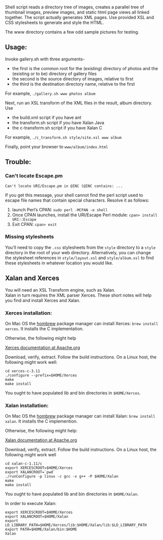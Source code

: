 Shell script reads a directory tree of images, creates a parallel tree of
thumbnail images, preview images, and static html page views all linked
together.  The script actually generates XML pages.  Use provided XSL and CSS
stylesheets to generate and style the HTML.

The www directory contains a few odd sample pictures for testing.

## Usage:

Invoke gallery.sh with three arguments-
- the first is the common root for the (existing) directory of photos and
  the (existing or to be) directory of gallery files
- the second is the source directory of images, relative to first
- the third is the destination directory name, relative to the first

For example, `./gallery.sh www photos album`

Next, run an XSL transform of the XML files in the result, album
directory.  Use
- the build.xml script if you have ant
- the transform.sh script if you have Xalan Java
- the c-transform.sh script if you have Xalan C

For example, `./c_transform.sh style/site.xsl www album`

Finally, point your browser to `www/album/index.html`

## Trouble:

### Can't locate Escape.pm

```
Can't locate URI/Escape.pm in @INC (@INC contains: ...
```

If you get this message, your shell cannot find the perl script used to escape
file names that contain special characters.  Resolve it as follows:

1. launch Perl’s CPAN:
   `sudo perl -MCPAN -e shell`
2. Once CPAN launches, install the URI/Escape Perl module:
   `cpan> install URI::Escape`
3. Exit CPAN:
   `cpan> exit`

### Missing stylesheets

You'll need to copy the `.css` stylesheets from the `style` directory
to a `style` directory in the root of your web directory.
Alternatively, you can change the stylesheet references in
`style/layout.xsl` and `style/album.xsl` to find these stylesheets
in whatever location you would like.

## Xalan and Xerces
You will need an XSL Transform engine, such as Xalan.  
Xalan in turn requires the XML parser Xerces.
These short notes will help you find and install Xerces and Xalan.  

### Xerces installation:

On Mac OS the [hombrew](https://brew.sh/) package manager can
install Xerces: `brew install xerces`. It installs the C implementation.

Otherwise, the following might help

[Xerces documentation at Apache.org](http://xerces.apache.org/xerces-c/)

Download, verify, extract.
Follow the build instructions.
On a Linux host, the following might work well:

```
cd xerces-c-3.11
./configure --prefix=$HOME/Xerces
make
make install
```

You ought to have populated lib and bin directories in `$HOME/Xerces`.

### Xalan installation:

On Mac OS the [hombrew](https://brew.sh/) package manager can
install Xalan: `brew install xalan`. It installs the C implemention.

Otherwise, the following might help:

[Xalan documentation at Apache.org](https://xalan.apache.org/xalan-c/)

Download, verify, extract.
Follow the build instructions.  On a Linux host, the following might work well

```
cd xalan-c-1.11/c
export XERCESCROOT=$HOME/Xerces
export XALANCROOT=`pwd`
./runConfigure -p linux -c gcc -x g++ -P $HOME/Xalan
make
make install
```

You ought to have populated lib and bin directories in `$HOME/Xalan`.

In order to execute Xalan:

```
export XERCESCROOT=$HOME/Xerces
export XALANCROOT=$HOME/Xalan
export LD_LIBRARY_PATH=$HOME/Xerces/lib:$HOME/Xalan/lib:$LD_LIBRARY_PATH
export PATH=$HOME/Xalan/bin:$HOME
Xalan
```
